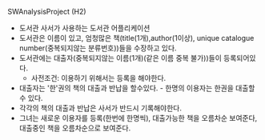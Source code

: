 SWAnalysisProject (H2)

- 도서관 사서가 사용하는 도서관 어플리케이션
- 도서관은 이름이 있고, 엄청많은 책(title(1개),author(1이상), unique catalogue number(중복되지않는 분류번호))들을 수장하고 있다.
- 도서관에는 대출자(중복되지않는 이름(1개)(같은 이름 중복 불가))들이 등록되어있다.
    - 사전조건: 이용하기 위해서는 등록을 해야한다.
- 대출자는 '한'권의 책의 대출과 반납을 할수있다. - 한명의 이용자는 한권을 대출할 수 있다.
- 각각의 책의 대출과 반납은 사서가 반드시 기록해야한다.
- 그녀는 새로운 이용자를 등록(한번에 한명씩), 대출가능한 책을 오름차순 보여준다, 대출중인 책을 오름차순으로 보여준다.
